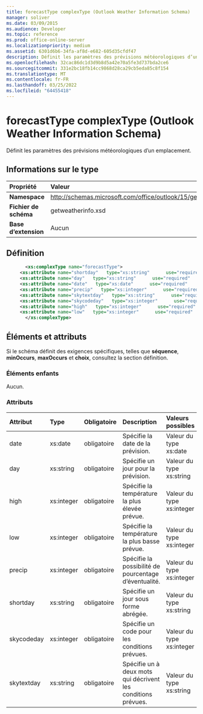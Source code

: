 ```yaml
---
title: forecastType complexType (Outlook Weather Information Schema)
manager: soliver
ms.date: 03/09/2015
ms.audience: Developer
ms.topic: reference
ms.prod: office-online-server
ms.localizationpriority: medium
ms.assetid: 6301d6b6-34fa-af8d-e682-605d35cfdf47
description: Définit les paramètres des prévisions météorologiques d’un emplacement.
ms.openlocfilehash: 32cac86dc1d3d9b8d5a42e70a5fe3d737bda2ce6
ms.sourcegitcommit: 331e2bc18fb14cc9868d28ca29cb5eda85c8f154
ms.translationtype: MT
ms.contentlocale: fr-FR
ms.lasthandoff: 03/25/2022
ms.locfileid: "64455418"
---
```

# <a name="forecasttype-complextype-outlook-weather-information-schema"></a>forecastType complexType (Outlook Weather Information Schema)

Définit les paramètres des prévisions météorologiques d’un emplacement.
  
## <a name="type-information"></a>Informations sur le type

|Propriété |Valeur |
|:-----|:-----|
|**Namespace** <br/> |http://schemas.microsoft.com/office/outlook/15/getweatherinfo.xsd  <br/> |
|**Fichier de schéma** <br/> |getweatherinfo.xsd  <br/> |
|**Base d’extension** <br/> |Aucun  <br/> |
   
## <a name="definition"></a>Définition

```XML
       <xs:complexType name="forecastType">
     <xs:attribute name="shortday"   type="xs:string"      use="required"     />
     <xs:attribute name="day"   type="xs:string"      use="required"     />
     <xs:attribute name="date"   type="xs:date"      use="required"     />
     <xs:attribute name="precip"   type="xs:integer"      use="required"     />
     <xs:attribute name="skytextday"   type="xs:string"      use="required"     />
     <xs:attribute name="skycodeday"   type="xs:integer"      use="required"     />
     <xs:attribute name="high"   type="xs:integer"      use="required"     />
     <xs:attribute name="low"   type="xs:integer"      use="required"     />
       </xs:complexType>

```

## <a name="elements-and-attributes"></a>Éléments et attributs

Si le schéma définit des exigences spécifiques, telles que **séquence**, **minOccurs**, **maxOccurs** et **choix**, consultez la section définition. 
  
### <a name="child-elements"></a>Éléments enfants

Aucun.
  
### <a name="attributes"></a>Attributs

|**Attribut**|**Type**|**Obligatoire**|**Description**|**Valeurs possibles**|
|:-----|:-----|:-----|:-----|:-----|
|date  <br/> |xs:date  <br/> |obligatoire  <br/> |Spécifie la date de la prévision. |Valeur du type xs:date  <br/> |
|day  <br/> |xs:string  <br/> |obligatoire  <br/> |Spécifie un jour pour la prévision. |Valeur du type xs:string  <br/> |
|high  <br/> |xs:integer  <br/> |obligatoire  <br/> |Spécifie la température la plus élevée prévue. |Valeur du type xs:integer  <br/> |
|low  <br/> |xs:integer  <br/> |obligatoire  <br/> |Spécifie la température la plus basse prévue. |Valeur du type xs:integer  <br/> |
|precip  <br/> |xs:integer  <br/> |obligatoire  <br/> |Spécifie la possibilité de pourcentage d’éventualité. |Valeur du type xs:integer  <br/> |
|shortday  <br/> |xs:string  <br/> |obligatoire  <br/> |Spécifie un jour sous forme abrégée. |Valeur du type xs:string  <br/> |
|skycodeday  <br/> |xs:integer  <br/> |obligatoire  <br/> |Spécifie un code pour les conditions prévues. |Valeur du type xs:integer  <br/> |
|skytextday  <br/> |xs:string  <br/> |obligatoire  <br/> |Spécifie un à deux mots qui décrivent les conditions prévues. |Valeur du type xs:string  <br/> |
   

